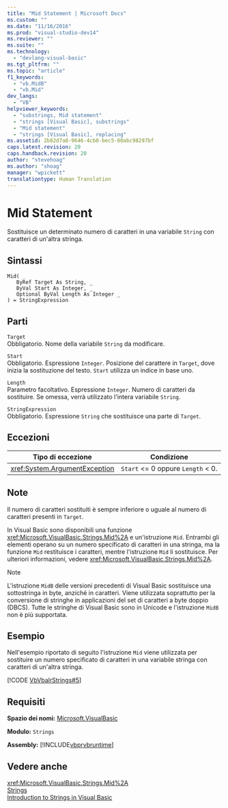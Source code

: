 ```yaml
---
title: "Mid Statement | Microsoft Docs"
ms.custom: ""
ms.date: "11/16/2016"
ms.prod: "visual-studio-dev14"
ms.reviewer: ""
ms.suite: ""
ms.technology: 
  - "devlang-visual-basic"
ms.tgt_pltfrm: ""
ms.topic: "article"
f1_keywords: 
  - "vb.MidB"
  - "vb.Mid"
dev_langs: 
  - "VB"
helpviewer_keywords: 
  - "substrings, Mid statement"
  - "strings [Visual Basic], substrings"
  - "Mid statement"
  - "strings [Visual Basic], replacing"
ms.assetid: 2b82d7a8-9646-4cb0-bec5-80abc98297bf
caps.latest.revision: 20
caps.handback.revision: 20
author: "stevehoag"
ms.author: "shoag"
manager: "wpickett"
translationtype: Human Translation
---
```

# Mid Statement
Sostituisce un determinato numero di caratteri in una variabile `String` con caratteri di un'altra stringa.  
  
## Sintassi  
  
```  
Mid( _  
   ByRef Target As String, _  
   ByVal Start As Integer, _  
   Optional ByVal Length As Integer _  
) = StringExpression  
```  
  
## Parti  
 `Target`  
 Obbligatorio.  Nome della variabile `String` da modificare.  
  
 `Start`  
 Obbligatorio.  Espressione `Integer`.  Posizione del carattere in `Target`, dove inizia la sostituzione del testo.  `Start` utilizza un indice in base uno.  
  
 `Length`  
 Parametro facoltativo.  Espressione `Integer`.  Numero di caratteri da sostituire.  Se omessa, verrà utilizzato l'intera variabile `String`.  
  
 `StringExpression`  
 Obbligatorio.  Espressione `String` che sostituisce una parte di `Target`.  
  
## Eccezioni  
  
|Tipo di eccezione|Condizione|  
|-----------------------|----------------|  
|<xref:System.ArgumentException>|`Start` \<\= 0 oppure `Length` \< 0.|  
  
## Note  
 Il numero di caratteri sostituiti è sempre inferiore o uguale al numero di caratteri presenti in `Target`.  
  
 In Visual Basic sono disponibili una funzione <xref:Microsoft.VisualBasic.Strings.Mid%2A> e un'istruzione `Mid`.  Entrambi gli elementi operano su un numero specificato di caratteri in una stringa, ma la funzione `Mid` restituisce i caratteri, mentre l'istruzione `Mid` li sostituisce.  Per ulteriori informazioni, vedere <xref:Microsoft.VisualBasic.Strings.Mid%2A>.  
  
> [!NOTE]
>  L'istruzione `MidB` delle versioni precedenti di Visual Basic sostituisce una sottostringa in byte, anziché in caratteri.  Viene utilizzata soprattutto per la conversione di stringhe in applicazioni del set di caratteri a byte doppio \(DBCS\).  Tutte le stringhe di Visual Basic sono in Unicode e l'istruzione `MidB` non è più supportata.  
  
## Esempio  
 Nell'esempio riportato di seguito l'istruzione `Mid` viene utilizzata per sostituire un numero specificato di caratteri in una variabile stringa con caratteri di un'altra stringa.  
  
 [!CODE [VbVbalrStrings#5](../CodeSnippet/VS_Snippets_VBCSharp/VbVbalrStrings#5)]  
  
## Requisiti  
 **Spazio dei nomi:** [Microsoft.VisualBasic](../../../visual-basic/language-reference/runtime-library-members.md)  
  
 **Modulo:** `Strings`  
  
 **Assembly:** [!INCLUDE[vbprvbruntime](../../../visual-basic/language-reference/objects/includes/vbprvbruntime_md.md)]  
  
## Vedere anche  
 <xref:Microsoft.VisualBasic.Strings.Mid%2A>   
 [Strings](../../../visual-basic/programming-guide/language-features/strings/index.md)   
 [Introduction to Strings in Visual Basic](../../../visual-basic/programming-guide/language-features/strings/introduction-to-strings.md)